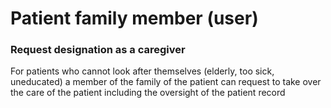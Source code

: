 # Patient family member \(user\)

### Request designation as a caregiver

For patients who cannot look after themselves \(elderly, too sick, uneducated\) a member of the family of the patient can request to take over the care of the patient including the oversight of the patient record

